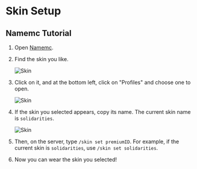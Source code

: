 # Skin Setup

## Namemc Tutorial

1. Open [Namemc](https://namemc.com/).

2. Find the skin you like.

   ![Skin](https://pic.imgdb.cn/item/668e7e7bd9c307b7e9d0259b.png)

3. Click on it, and at the bottom left, click on "Profiles" and choose one to open.

   ![Skin](https://pic.imgdb.cn/item/668e7ec4d9c307b7e9d0821f.png)

4. If the skin you selected appears, copy its name. The current skin name is `solidarities`.

   ![Skin](https://pic.imgdb.cn/item/668e7f13d9c307b7e9d0e7f6.png)

5. Then, on the server, type `/skin set premiumID`. For example, if the current skin is `solidarities`, use `/skin set solidarities`.

6. Now you can wear the skin you selected!
